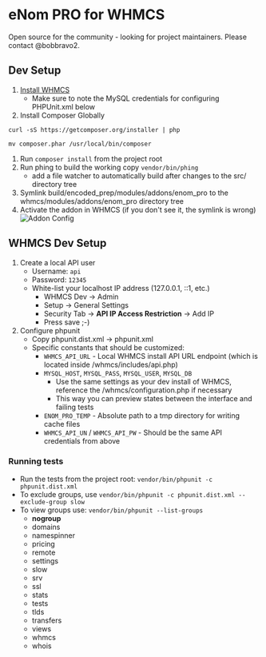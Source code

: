 
# eNom PRO for WHMCS

Open source for the community - looking for project maintainers. Please contact @bobbravo2. 

## Dev Setup

1. [Install WHMCS](http://docs.whmcs.com/Installing_WHMCS) 
	* Make sure to note the MySQL credentials for configuring PHPUnit.xml below
1. Install Composer Globally

  `curl -sS https://getcomposer.org/installer | php`
  
  `mv composer.phar /usr/local/bin/composer`
1. Run `composer install` from the project root
1. Run phing to build the working copy `vendor/bin/phing`
	* add a file watcher to automatically build after changes to the src/ directory tree
1. Symlink build/encoded_prep/modules/addons/enom_pro to the whmcs/modules/addons/enom_pro directory tree
1. Activate the addon in WHMCS (if you don't see it, the symlink is wrong) ![Addon Config](http://cl.circletr.ee/image/0r3d301r2u0o/Image%202015-03-18%20at%209.09.32.png)


## WHMCS Dev Setup

1. Create a local API user
	* Username: `api`
	* Password: `12345`
	* White-list your localhost IP address (127.0.0.1, ::1, etc.)
		* WHMCS Dev -> Admin
		* Setup -> General Settings
		* Security Tab -> **API IP Access Restriction** -> Add IP
		* Press save ;-)
1. Configure phpunit
	* Copy phpunit.dist.xml -> phpunit.xml
	* Specific constants that should be customized:
		* `WHMCS_API_URL` - Local WHMCS install API URL endpoint (which is located inside /whmcs/includes/api.php)
		* `MYSQL_HOST`, `MYSQL_PASS`, `MYSQL_USER`, `MYSQL_DB`
			* Use the same settings as your dev install of WHMCS, reference the /whmcs/configuration.php if necessary
			* This way you can preview states between the interface and failing tests
		* `ENOM_PRO_TEMP` - Absolute path to a tmp directory for writing cache files
		* `WHMCS_API_UN` / `WHMCS_API_PW` - Should be the same API credentials from above

### Running tests
 * Run the tests from the project root: `vendor/bin/phpunit -c phpunit.dist.xml`
 * To exclude groups, use `vendor/bin/phpunit -c phpunit.dist.xml --exclude-group slow`
 * To view groups use: `vendor/bin/phpunit --list-groups`
     - __nogroup__
     - domains
     - namespinner
     - pricing
     - remote
     - settings
     - slow
     - srv
     - ssl
     - stats
     - tests
     - tlds
     - transfers
     - views
     - whmcs
     - whois



